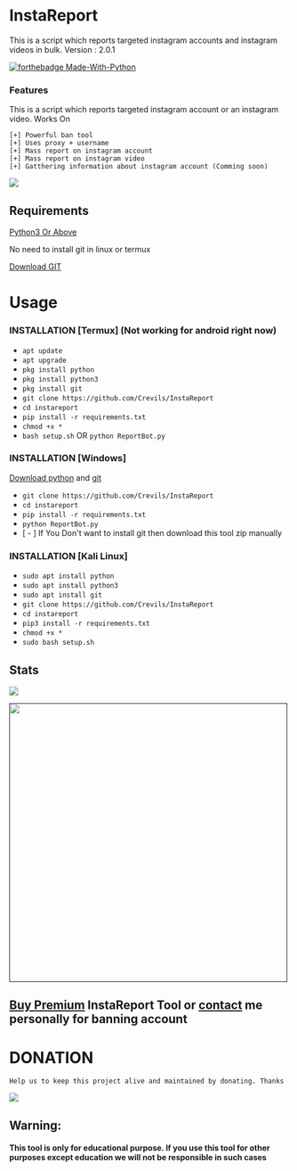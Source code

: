# InstaReport

This is a script which reports targeted instagram accounts and instagram videos in bulk.
Version : 2.0.1

[![forthebadge Made-With-Python](http://ForTheBadge.com/images/badges/made-with-python.svg)](https://www.python.org/)

### Features

This is a script which reports targeted instagram account or an instagram video.
Works On

```
[+] Powerful ban tool
[+] Uses proxy + username
[+] Mass report on instagram account
[+] Mass report on instagram video
[+] Gatthering information about instagram account (Comming soon)

```

<a href="https://t.me/crevilbot"><img src="https://img.shields.io/badge/Telegram-2CA5E0?style=for-the-badge&logo=telegram&logoColor=white"></a>

## Requirements

[Python3 Or Above](https://www.python.org/downloads/)

No need to install git in linux or termux

[Download GIT](https://git-scm.com/downloads)

# Usage

### INSTALLATION [Termux] (Not working for android right now)

- `apt update`
- `apt upgrade`
- `pkg install python`
- `pkg install python3`
- `pkg install git`
- `git clone https://github.com/Crevils/InstaReport`
- `cd instareport`
- `pip install -r requirements.txt`
- `chmod +x *`
- `bash setup.sh` OR `python ReportBot.py`

### INSTALLATION [Windows]

[Download python](https://www.python.org/downloads/) and [git](https://git-scm.com/downloads)

- `git clone https://github.com/Crevils/InstaReport`
- `cd instareport`
- `pip install -r requirements.txt`
- `python ReportBot.py`
- [ - ] If You Don't want to install git then download this tool zip manually

### INSTALLATION [Kali Linux]

- `sudo apt install python`
- `sudo apt install python3`
- `sudo apt install git`
- `git clone https://github.com/Crevils/InstaReport`
- `cd instareport`
- `pip3 install -r requirements.txt`
- `chmod +x *`
- `sudo bash setup.sh`

## Stats

<a href="https://github.com/Crevils/InstaReport"><img src="https://github-readme-stats.vercel.app/api?username=crevils&theme=blue-green"></a>

<p align="left">
  <a href="">
    <img src="/assets/instareport.gif" width="500px" style="display: inline-block;">
  </a>
</p>

## **[Buy Premium](https:t.me/crevilBot) InstaReport Tool or [contact](https://t.me/crevilbot) me personally for banning account**

# DONATION

`Help us to keep this project alive and maintained by donating. Thanks`

<a href="https://commerce.coinbase.com/checkout/992a5a00-182e-48fa-b991-49e2fbdab01c"><img src="https://img.shields.io/badge/Bitcoin-000000?style=for-the-badge&logo=bitcoin&logoColor=white"></a>

## Warning:

#### This tool is only for educational purpose. If you use this tool for other purposes except education we will not be responsible in such cases
